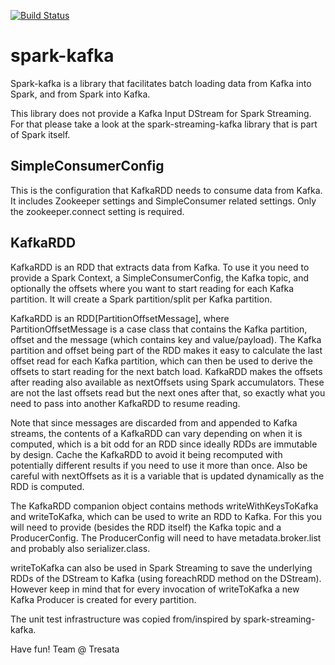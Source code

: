 [![Build Status](https://travis-ci.org/tresata/spark-kafka.svg?branch=tresata)](https://travis-ci.org/tresata/spark-kafka)

# spark-kafka
Spark-kafka is a library that facilitates batch loading data from Kafka into Spark, and from Spark into Kafka. 

This library does not provide a Kafka Input DStream for Spark Streaming. For that please take a look at the spark-streaming-kafka library that is part of Spark itself.

## SimpleConsumerConfig
This is the configuration that KafkaRDD needs to consume data from Kafka. It includes Zookeeper settings and SimpleConsumer related settings. Only the zookeeper.connect setting is required.

## KafkaRDD
KafkaRDD is an RDD that extracts data from Kafka. To use it you need to provide a Spark Context, a SimpleConsumerConfig, the Kafka topic, and optionally the offsets where you want to start reading for each Kafka partition. It will create a Spark partition/split per Kafka partition.

KafkaRDD is an RDD[PartitionOffsetMessage], where PartitionOffsetMessage is a case class that contains the Kafka partition, offset and the message (which contains key and value/payload). The Kafka partition and offset being part of the RDD makes it easy to calculate the last offset read for each Kafka partition, which can then be used to derive the offsets to start reading for the next batch load. KafkaRDD makes the offsets after reading also available as nextOffsets using Spark accumulators. These are not the last offsets read but the next ones after that, so exactly what you need to pass into another KafkaRDD to resume reading.

Note that since messages are discarded from and appended to Kafka streams, the contents of a KafkaRDD can vary depending on when it is computed, which is a bit odd for an RDD since ideally RDDs are immutable by design. Cache the KafkaRDD to avoid it being recomputed with potentially different results if you need to use it more than once. Also be careful with nextOffsets as it is a variable that is updated dynamically as the RDD is computed.

The KafkaRDD companion object contains methods writeWithKeysToKafka and writeToKafka, which can be used to write an RDD to Kafka. For this you will need to provide (besides the RDD itself) the Kafka topic and a ProducerConfig. The ProducerConfig will need to have metadata.broker.list and probably also serializer.class.

writeToKafka can also be used in Spark Streaming to save the underlying RDDs of the DStream to Kafka (using foreachRDD method on the DStream). However keep in mind that for every invocation of writeToKafka a new Kafka Producer is created for every partition.

The unit test infrastructure was copied from/inspired by spark-streaming-kafka.


Have fun!
Team @ Tresata
